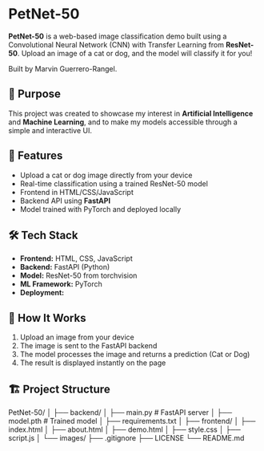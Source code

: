 # PetNet-50

**PetNet-50** is a web-based image classification demo built using a Convolutional Neural Network (CNN) with Transfer Learning from **ResNet-50**. Upload an image of a cat or dog, and the model will classify it for you!

Built by Marvin Guerrero-Rangel.

## 🎯 Purpose

This project was created to showcase my interest in **Artificial Intelligence** and **Machine Learning**, and to make my models accessible through a simple and interactive UI.

## 📸 Features

- Upload a cat or dog image directly from your device
- Real-time classification using a trained ResNet-50 model
- Frontend in HTML/CSS/JavaScript
- Backend API using **FastAPI**
- Model trained with PyTorch and deployed locally

## 🛠 Tech Stack

- **Frontend:** HTML, CSS, JavaScript
- **Backend:** FastAPI (Python)
- **Model:** ResNet-50 from torchvision
- **ML Framework:** PyTorch
- **Deployment:**

## 🧪 How It Works

1. Upload an image from your device
2. The image is sent to the FastAPI backend
3. The model processes the image and returns a prediction (Cat or Dog)
4. The result is displayed instantly on the page

## 🏗️ Project Structure

PetNet-50/
│
├── backend/
│ ├── main.py # FastAPI server
│ ├── model.pth # Trained model
│ ├── requirements.txt
│
├── frontend/
│ ├── index.html
│ ├── about.html
│ ├── demo.html
│ ├── style.css
│ ├── script.js
│ └── images/
├── .gitignore
├── LICENSE
└── README.md
